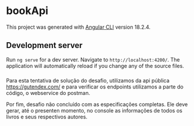 # bookApi

This project was generated with [Angular CLI](https://github.com/angular/angular-cli) version 18.2.4.

## Development server

Run `ng serve` for a dev server. Navigate to `http://localhost:4200/`. The application will automatically reload if you change any of the source files.

###
Para esta tentativa de solução do desafio, utilizamos da api pública https://gutendex.com/ e para verificar os endpoints utilizamos a parte do código, o webservice do postman.

Por fim, desafio não concluído com as especificações completas. Ele deve gerar, até o presenten momento, no console as informações de todos os livros e seus respectivos autores.
